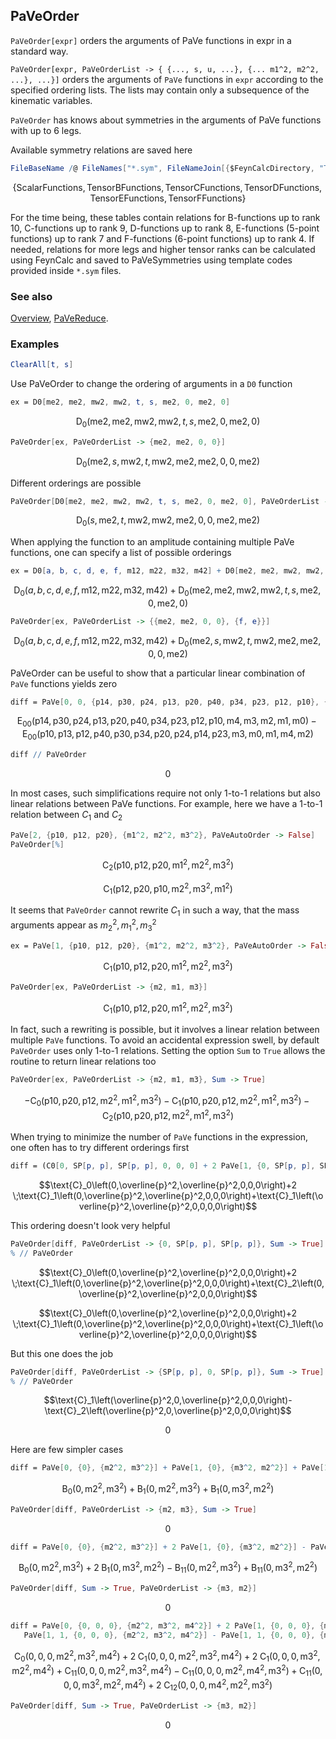 ## PaVeOrder

`PaVeOrder[expr]` orders the arguments of PaVe functions in expr in a standard way.

`PaVeOrder[expr, PaVeOrderList -> { {..., s, u, ...}, {... m1^2, m2^2, ...}, ...}]` orders the arguments of `PaVe` functions in `expr` according to the specified ordering lists. The lists may contain only a subsequence of the kinematic variables.

`PaVeOrder` has knows about symmetries in the arguments of PaVe functions with up to 6 legs.

Available symmetry relations are saved here

```mathematica
FileBaseName /@ FileNames["*.sym", FileNameJoin[{$FeynCalcDirectory, "Tables", "PaVeSymmetries"}]]
```

$$\{\text{ScalarFunctions},\text{TensorBFunctions},\text{TensorCFunctions},\text{TensorDFunctions},\text{TensorEFunctions},\text{TensorFFunctions}\}$$

For the time being, these tables contain relations for B-functions up to rank 10, C-functions up to rank 9, D-functions up to rank 8,
E-functions (5-point functions) up to rank 7 and F-functions (6-point functions) up to rank 4. If needed, relations for more legs
and higher tensor ranks can be calculated using FeynCalc and saved to PaVeSymmetries using template codes provided inside `*.sym` files.

### See also

[Overview](Extra/FeynCalc.md), [PaVeReduce](PaVeReduce.md).

### Examples

```mathematica
ClearAll[t, s]
```

Use PaVeOrder to change the ordering of arguments in a `D0` function

```mathematica
ex = D0[me2, me2, mw2, mw2, t, s, me2, 0, me2, 0]
```

$$\text{D}_0(\text{me2},\text{me2},\text{mw2},\text{mw2},t,s,\text{me2},0,\text{me2},0)$$

```mathematica
PaVeOrder[ex, PaVeOrderList -> {me2, me2, 0, 0}]
```

$$\text{D}_0(\text{me2},s,\text{mw2},t,\text{mw2},\text{me2},\text{me2},0,0,\text{me2})$$

Different orderings are possible

```mathematica
PaVeOrder[D0[me2, me2, mw2, mw2, t, s, me2, 0, me2, 0], PaVeOrderList -> {0, 0, me2, me2}]
```

$$\text{D}_0(s,\text{me2},t,\text{mw2},\text{mw2},\text{me2},0,0,\text{me2},\text{me2})$$

When applying the function to an amplitude containing multiple PaVe functions, one can specify a list of possible orderings

```mathematica
ex = D0[a, b, c, d, e, f, m12, m22, m32, m42] + D0[me2, me2, mw2, mw2, t, s, me2, 0, me2, 0]
```

$$\text{D}_0(a,b,c,d,e,f,\text{m12},\text{m22},\text{m32},\text{m42})+\text{D}_0(\text{me2},\text{me2},\text{mw2},\text{mw2},t,s,\text{me2},0,\text{me2},0)$$

```mathematica
PaVeOrder[ex, PaVeOrderList -> {{me2, me2, 0, 0}, {f, e}}]
```

$$\text{D}_0(a,b,c,d,e,f,\text{m12},\text{m22},\text{m32},\text{m42})+\text{D}_0(\text{me2},s,\text{mw2},t,\text{mw2},\text{me2},\text{me2},0,0,\text{me2})$$

PaVeOrder can be useful to show that a particular linear combination of `PaVe` functions yields zero

```mathematica
diff = PaVe[0, 0, {p14, p30, p24, p13, p20, p40, p34, p23, p12, p10}, {m4, m3, m2,m1, m0}, PaVeAutoOrder -> False] - PaVe[0, 0, {p10, p13, p12, p40, p30, p34, p20, p24, p14, p23}, {m3, m0, m1, m4, m2}, PaVeAutoOrder -> False]
```

$$\text{E}_{00}(\text{p14},\text{p30},\text{p24},\text{p13},\text{p20},\text{p40},\text{p34},\text{p23},\text{p12},\text{p10},\text{m4},\text{m3},\text{m2},\text{m1},\text{m0})-\text{E}_{00}(\text{p10},\text{p13},\text{p12},\text{p40},\text{p30},\text{p34},\text{p20},\text{p24},\text{p14},\text{p23},\text{m3},\text{m0},\text{m1},\text{m4},\text{m2})$$

```mathematica
diff // PaVeOrder
```

$$0$$

In most cases, such simplifications require not only 1-to-1 relations but also linear relations between PaVe functions. For example, here we have a 1-to-1 relation between $C_1$ and $C_2$

```mathematica
PaVe[2, {p10, p12, p20}, {m1^2, m2^2, m3^2}, PaVeAutoOrder -> False]
PaVeOrder[%]
```

$$\text{C}_2\left(\text{p10},\text{p12},\text{p20},\text{m1}^2,\text{m2}^2,\text{m3}^2\right)$$

$$\text{C}_1\left(\text{p12},\text{p20},\text{p10},\text{m2}^2,\text{m3}^2,\text{m1}^2\right)$$

It seems that `PaVeOrder` cannot rewrite $C_1$ in such a way, that the mass arguments appear as $m_2^2, m_1^2, m_3^2$

```mathematica
ex = PaVe[1, {p10, p12, p20}, {m1^2, m2^2, m3^2}, PaVeAutoOrder -> False]
```

$$\text{C}_1\left(\text{p10},\text{p12},\text{p20},\text{m1}^2,\text{m2}^2,\text{m3}^2\right)$$

```mathematica
PaVeOrder[ex, PaVeOrderList -> {m2, m1, m3}]
```

$$\text{C}_1\left(\text{p10},\text{p12},\text{p20},\text{m1}^2,\text{m2}^2,\text{m3}^2\right)$$

In fact, such a rewriting is possible, but it involves a linear relation between multiple `PaVe` functions. To avoid an accidental
expression swell, by default `PaVeOrder` uses only 1-to-1 relations. Setting the option `Sum` to `True` allows the routine
to return linear relations too

```mathematica
PaVeOrder[ex, PaVeOrderList -> {m2, m1, m3}, Sum -> True]
```

$$-\text{C}_0\left(\text{p10},\text{p20},\text{p12},\text{m2}^2,\text{m1}^2,\text{m3}^2\right)-\text{C}_1\left(\text{p10},\text{p20},\text{p12},\text{m2}^2,\text{m1}^2,\text{m3}^2\right)-\text{C}_2\left(\text{p10},\text{p20},\text{p12},\text{m2}^2,\text{m1}^2,\text{m3}^2\right)$$

When trying to minimize the number of `PaVe` functions in the expression, one often has to try different orderings first

```mathematica
diff = (C0[0, SP[p, p], SP[p, p], 0, 0, 0] + 2 PaVe[1, {0, SP[p, p], SP[p, p]}, {0, 0, 0}] + PaVe[1, {SP[p, p], SP[p, p], 0}, {0, 0, 0}])
```

$$\text{C}_0\left(0,\overline{p}^2,\overline{p}^2,0,0,0\right)+2 \;\text{C}_1\left(0,\overline{p}^2,\overline{p}^2,0,0,0\right)+\text{C}_1\left(\overline{p}^2,\overline{p}^2,0,0,0,0\right)$$

This ordering doesn't look very helpful

```mathematica
PaVeOrder[diff, PaVeOrderList -> {0, SP[p, p], SP[p, p]}, Sum -> True]
% // PaVeOrder
```

$$\text{C}_0\left(0,\overline{p}^2,\overline{p}^2,0,0,0\right)+2 \;\text{C}_1\left(0,\overline{p}^2,\overline{p}^2,0,0,0\right)+\text{C}_2\left(0,\overline{p}^2,\overline{p}^2,0,0,0\right)$$

$$\text{C}_0\left(0,\overline{p}^2,\overline{p}^2,0,0,0\right)+2 \;\text{C}_1\left(0,\overline{p}^2,\overline{p}^2,0,0,0\right)+\text{C}_1\left(\overline{p}^2,\overline{p}^2,0,0,0,0\right)$$

But this one does the job

```mathematica
PaVeOrder[diff, PaVeOrderList -> {SP[p, p], 0, SP[p, p]}, Sum -> True]
% // PaVeOrder
```

$$\text{C}_1\left(\overline{p}^2,0,\overline{p}^2,0,0,0\right)-\text{C}_2\left(\overline{p}^2,0,\overline{p}^2,0,0,0\right)$$

$$0$$

Here are few simpler cases

```mathematica
diff = PaVe[0, {0}, {m2^2, m3^2}] + PaVe[1, {0}, {m3^2, m2^2}] + PaVe[1, {0}, {m2^2, m3^2}]
```

$$\text{B}_0\left(0,\text{m2}^2,\text{m3}^2\right)+\text{B}_1\left(0,\text{m2}^2,\text{m3}^2\right)+\text{B}_1\left(0,\text{m3}^2,\text{m2}^2\right)$$

```mathematica
PaVeOrder[diff, PaVeOrderList -> {m2, m3}, Sum -> True]
```

$$0$$

```mathematica
diff = PaVe[0, {0}, {m2^2, m3^2}] + 2 PaVe[1, {0}, {m3^2, m2^2}] - PaVe[1, 1, {0}, {m2^2, m3^2}] + PaVe[1, 1, {0}, {m3^2, m2^2}]
```

$$\text{B}_0\left(0,\text{m2}^2,\text{m3}^2\right)+2 \;\text{B}_1\left(0,\text{m3}^2,\text{m2}^2\right)-\text{B}_{11}\left(0,\text{m2}^2,\text{m3}^2\right)+\text{B}_{11}\left(0,\text{m3}^2,\text{m2}^2\right)$$

```mathematica
PaVeOrder[diff, Sum -> True, PaVeOrderList -> {m3, m2}]
```

$$0$$

```mathematica
diff = PaVe[0, {0, 0, 0}, {m2^2, m3^2, m4^2}] + 2 PaVe[1, {0, 0, 0}, {m2^2, m3^2, m4^2}] + 2 PaVe[1, {0, 0, 0}, {m3^2, m2^2, m4^2}] + 
   PaVe[1, 1, {0, 0, 0}, {m2^2, m3^2, m4^2}] - PaVe[1, 1, {0, 0, 0}, {m2^2, m4^2, m3^2}] + PaVe[1, 1, {0, 0, 0}, {m3^2, m2^2, m4^2}] + 2 PaVe[1, 2, {0, 0, 0}, {m4^2, m2^2, m3^2}]
```

$$\text{C}_0\left(0,0,0,\text{m2}^2,\text{m3}^2,\text{m4}^2\right)+2 \;\text{C}_1\left(0,0,0,\text{m2}^2,\text{m3}^2,\text{m4}^2\right)+2 \;\text{C}_1\left(0,0,0,\text{m3}^2,\text{m2}^2,\text{m4}^2\right)+\text{C}_{11}\left(0,0,0,\text{m2}^2,\text{m3}^2,\text{m4}^2\right)-\text{C}_{11}\left(0,0,0,\text{m2}^2,\text{m4}^2,\text{m3}^2\right)+\text{C}_{11}\left(0,0,0,\text{m3}^2,\text{m2}^2,\text{m4}^2\right)+2 \;\text{C}_{12}\left(0,0,0,\text{m4}^2,\text{m2}^2,\text{m3}^2\right)$$

```mathematica
PaVeOrder[diff, Sum -> True, PaVeOrderList -> {m3, m2}]
```

$$0$$
